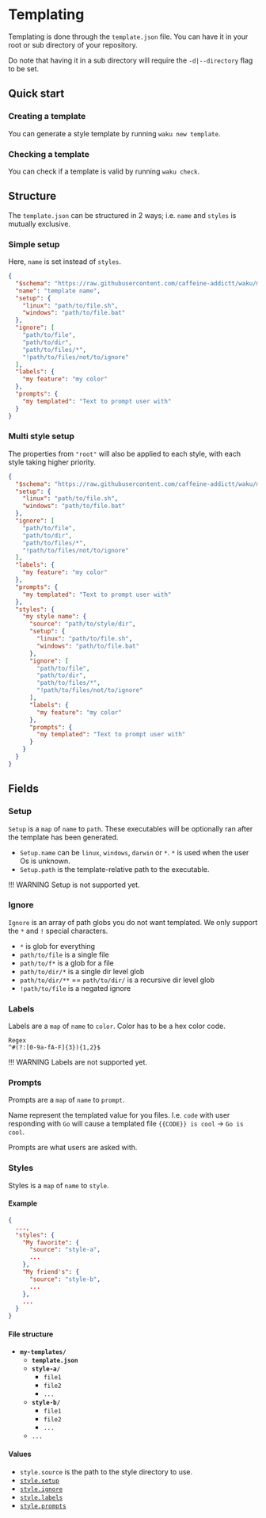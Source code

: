 # Templating

Templating is done through the `template.json` file.
You can have it in your root or sub directory of your
repository.

Do note that having it in a sub directory
will require the `-d|--directory` flag to be set.

## Quick start

### Creating a template

You can generate a style template by running `waku new template`.

### Checking a template

You can check if a template is valid by running `waku check`.

## Structure

The `template.json` can be structured in 2 ways;
i.e. `name` and `styles` is mutually exclusive.

### Simple setup

Here, `name` is set instead of `styles`.

```json
{
  "$schema": "https://raw.githubusercontent.com/caffeine-addictt/waku/main/schema.json",
  "name": "template name",
  "setup": {
    "linux": "path/to/file.sh",
    "windows": "path/to/file.bat"
  },
  "ignore": [
    "path/to/file",
    "path/to/dir",
    "path/to/files/*",
    "!path/to/files/not/to/ignore"
  ],
  "labels": {
    "my feature": "my color"
  },
  "prompts": {
    "my templated": "Text to prompt user with"
  }
}
```

### Multi style setup

The properties from `"root"` will also be applied
to each style, with each style taking higher priority.

```json
{
  "$schema": "https://raw.githubusercontent.com/caffeine-addictt/waku/main/schema.json",
  "setup": {
    "linux": "path/to/file.sh",
    "windows": "path/to/file.bat"
  },
  "ignore": [
    "path/to/file",
    "path/to/dir",
    "path/to/files/*",
    "!path/to/files/not/to/ignore"
  ],
  "labels": {
    "my feature": "my color"
  },
  "prompts": {
    "my templated": "Text to prompt user with"
  },
  "styles": {
    "my style name": {
      "source": "path/to/style/dir",
      "setup": {
        "linux": "path/to/file.sh",
        "windows": "path/to/file.bat"
      },
      "ignore": [
        "path/to/file",
        "path/to/dir",
        "path/to/files/*",
        "!path/to/files/not/to/ignore"
      ],
      "labels": {
        "my feature": "my color"
      },
      "prompts": {
        "my templated": "Text to prompt user with"
      }
    }
  }
}
```

## Fields

### Setup

`Setup` is a `map` of `name` to `path`.
These executables will be optionally ran
after the template has been generated.

- `Setup.name` can be `linux`, `windows`, `darwin` or `*`.
  `*` is used when the user Os is unknown.
- `Setup.path` is the template-relative path to the executable.

!!! WARNING
    Setup is not supported yet.

### Ignore

`Ignore` is an array of path globs you do not want templated.
We only support the `*` and `!` special characters.

- `*` is glob for everything
- `path/to/file` is a single file
- `path/to/f*` is a glob for a file
- `path/to/dir/*` is a single dir level glob
- `path/to/dir/**` == `path/to/dir/` is a recursive dir level glob
- `!path/to/file` is a negated ignore

### Labels

Labels are a `map` of `name` to `color`.
Color has to be a hex color code.

```text
Regex
^#(?:[0-9a-fA-F]{3}){1,2}$
```

!!! WARNING
    Labels are not supported yet.

### Prompts

Prompts are a `map` of `name` to `prompt`.

Name represent the templated value for you files.
I.e. `code` with user responding with `Go` will cause a
templated file `{{CODE}} is cool` -> `Go is cool`.

Prompts are what users are asked with.

### Styles

Styles is a `map` of `name` to `style`.

#### Example

```json
{
  ...,
  "styles": {
    "My favorite": {
      "source": "style-a",
      ...
    },
    "My friend's": {
      "source": "style-b",
      ...
    },
    ...
  }
}
```

#### File structure

- **`my-templates/`**
  - **`template.json`**
  - **`style-a/`**
    - `file1`
    - `file2`
    - `...`
  - **`style-b/`**
    - `file1`
    - `file2`
    - `...`
  - `...`

#### Values

- `style.source` is the path to the style directory to use.
- [`style.setup`](#setup)
- [`style.ignore`](#ignore)
- [`style.labels`](#labels)
- [`style.prompts`](#prompts)
